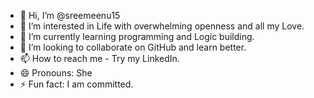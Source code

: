 - 👋 Hi, I’m @sreemeenu15
- 👀 I’m interested in Life with overwhelming openness and all my Love.
- 🌱 I’m currently learning programming and Logic building.
- 💞️ I’m looking to collaborate on GitHub and learn better.
- 📫 How to reach me - Try my LinkedIn.
- 😄 Pronouns: She
- ⚡ Fun fact: I am committed.

<!---
sreemeenu15/sreemeenu15 is a ✨ special ✨ repository because its `README.md` (this file) appears on your GitHub profile.
You can click the Preview link to take a look at your changes.
--->
